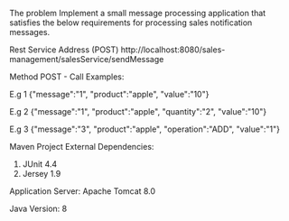 The problem Implement a small message processing application that satisfies the below requirements for processing sales notification messages.

Rest Service Address (POST)
http://localhost:8080/sales-management/salesService/sendMessage

Method POST - Call Examples:

E.g 1
{"message":"1", "product":"apple", "value":"10"}

E.g 2
{"message":"1", "product":"apple", "quantity":"2", "value":"10"}

E.g 3
{"message":"3", "product":"apple", "operation":"ADD", "value":"1"}

Maven Project
External Dependencies:
1. JUnit 4.4
2. Jersey 1.9

Application Server:
Apache Tomcat 8.0

Java Version: 8
